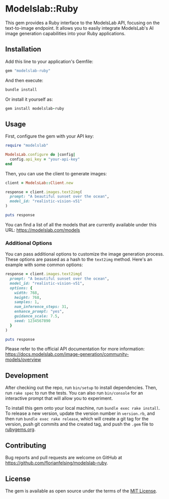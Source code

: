 # Modelslab::Ruby

This gem provides a Ruby interface to the ModelsLab API, focusing on the text-to-image endpoint. It allows you to easily integrate ModelsLab's AI image generation capabilities into your Ruby applications.

## Installation

Add this line to your application's Gemfile:

```ruby
gem "modelslab-ruby"
```

And then execute:

```ruby
bundle install
```

Or install it yourself as:

```ruby
gem install modelslab-ruby
```

## Usage

First, configure the gem with your API key:

```ruby
require "modelslab"

ModelsLab.configure do |config|
  config.api_key = "your-api-key"
end
```

Then, you can use the client to generate images:

```ruby
client = ModelsLab::Client.new

response = client.images.text2img(
  prompt: "A beautiful sunset over the ocean",
  model_id: "realistic-vision-v51"
)

puts response
```

You can find a list of all the models that are currently available under this URL: https://modelslab.com/models

### Additional Options

You can pass additional options to customize the image generation process. These options are passed as a hash to the `text2img` method. Here's an example with some common options:

```ruby
response = client.images.text2img(
  prompt: "A beautiful sunset over the ocean",
  model_id: "realistic-vision-v51",
  options: {
    width: 768,
    height: 768,
    samples: 1,
    num_inference_steps: 31,
    enhance_prompt: "yes",
    guidance_scale: 7.5,
    seed: 1234567890
  }
)

puts response
```

Please refer to the official API documentation for more information: https://docs.modelslab.com/image-generation/community-models/overview

## Development

After checking out the repo, run `bin/setup` to install dependencies. Then, run `rake spec` to run the tests. You can also run `bin/console` for an interactive prompt that will allow you to experiment.

To install this gem onto your local machine, run `bundle exec rake install`. To release a new version, update the version number in `version.rb`, and then run `bundle exec rake release`, which will create a git tag for the version, push git commits and the created tag, and push the `.gem` file to [rubygems.org](https://rubygems.org).

## Contributing

Bug reports and pull requests are welcome on GitHub at https://github.com/florianfelsing/modelslab-ruby.

## License

The gem is available as open source under the terms of the [MIT License](https://opensource.org/licenses/MIT).
